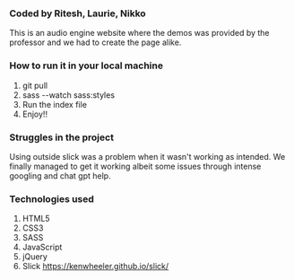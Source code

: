 ### Coded by Ritesh, Laurie, Nikko

This is an audio engine website where the demos was provided by the professor and we had to create the page alike.

### How to run it in your local machine

1. git pull
2. sass --watch sass:styles
3. Run the index file
4. Enjoy!!

### Struggles in the project

Using outside slick was a problem when it wasn't working as intended. We finally managed to get it working albeit some issues through intense googling and chat gpt help.


### Technologies used

1. HTML5
2. CSS3
3. SASS
4. JavaScript
5. jQuery
6. Slick https://kenwheeler.github.io/slick/
